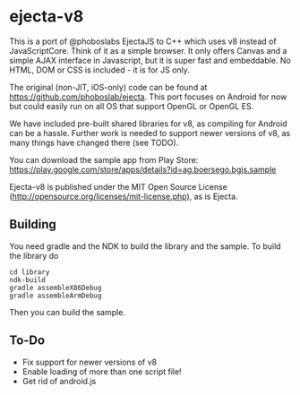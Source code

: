 ejecta-v8
=========

This is a port of @phoboslabs EjectaJS to C++ which uses v8 instead of JavaScriptCore.
Think of it as a simple browser. It only offers Canvas and a simple AJAX interface in Javascript,
but it is super fast and embeddable. No HTML, DOM or CSS is included - it is for JS only.

The original (non-JIT, iOS-only) code can be found at https://github.com/phoboslab/ejecta.
This port focuses on Android for now but could easily run on all OS that support OpenGL or OpenGL ES.

We have included pre-built shared libraries for v8, as compiling for Android can be a hassle. Further work is needed
to support newer versions of v8, as many things have changed there (see TODO).

You can download the sample app from Play Store: https://play.google.com/store/apps/details?id=ag.boersego.bgjs.sample

Ejecta-v8 is published under the MIT Open Source License (http://opensource.org/licenses/mit-license.php), as is Ejecta.


Building
--------
You need gradle and the NDK to build the library and the sample. To build the library do

    cd library
    ndk-build
    gradle assembleX86Debug
    gradle assembleArmDebug

Then you can build the sample.

To-Do
-----
* Fix support for newer versions of v8
* Enable loading of more than one script file!
* Get rid of android.js
